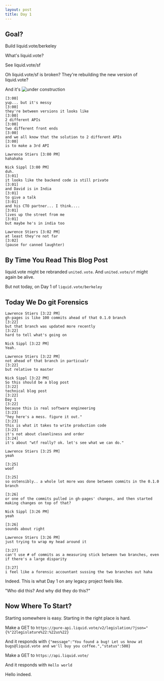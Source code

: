 ```yaml
---
layout: post
title: Day 1
---
```


## Goal?

Build liquid.vote/berkeley

What's liquid.vote?

See liquid.vote/sf

Oh liquid.vote/sf is broken? They're rebuilding the new version of liquid.vote? 

And it's ![under construction](https://motherboard-images.vice.com/content-images/contentimage/26327/1444070256569233.gif)

```
[3:00] 
yup... but it's messy
[3:00] 
they're between versions it looks like
[3:00] 
2 different APIs
[3:00] 
two different front ends
[3:00] 
and we all know that the solution to 2 different APIs
[3:00] 
is to make a 3rd API

Lawrence Stiers [3:00 PM] 
hahahaha

Nick Sippl [3:00 PM] 
duh.
[3:01] 
it looks like the backend code is still private
[3:01] 
and David is in India
[3:01] 
to give a talk
[3:01] 
and his CTO partner... I think....
[3:01] 
lives up the street from me
[3:01] 
but maybe he's in india too

Lawrence Stiers [3:02 PM] 
at least they're not far
[3:02] 
(pause for canned laughter)
```
 
## By Time You Read This Blog Post

liquid.vote might be rebranded `united.vote`.
And `united.vote/sf` might again be alive.

But not today, on Day 1 of `liquid.vote/berkeley` 

## Today We Do git Forensics

```
Lawrence Stiers [3:22 PM] 
gh-pages is like 100 commits ahead of that 0.1.0 branch
[3:22] 
but that branch was updated more recently
[3:22] 
hard to tell what's going on

Nick Sippl [3:22 PM] 
Yeah.

Lawrence Stiers [3:22 PM] 
not ahead of that branch in particualr
[3:22] 
but relative to master

Nick Sippl [3:22 PM] 
So this should be a blog post
[3:22] 
technical blog post
[3:22] 
Day 1
[3:22] 
because this is real software engineering
[3:23] 
"hey here's a mess. figure it out."
[3:23] 
this is what it takes to write production code
[3:23] 
it's not about cleanliness and order
[3:24] 
it's about "wtf really? ok. let's see what we can do."

Lawrence Stiers [3:25 PM] 
yeah

[3:25] 
woof

[3:25] 
so ostensibly.. a whole lot more was done between commits in the 0.1.0 branch

[3:26] 
or one of the commits pulled in gh-pages' changes, and then started making changes on top of that?

Nick Sippl [3:26 PM] 
yeah

[3:26] 
sounds about right

Lawrence Stiers [3:26 PM] 
just trying to wrap my head around it

[3:27] 
can't use # of commits as a measuring stick between two branches, even if there's a large disparity

[3:27] 
i feel like a forensic accountant sussing the two branches out haha
```

Indeed. This is what Day 1 on any legacy project feels like.

"Who did this? And why did they do this?"

## Now Where To Start?

Starting somewhere is easy. Starting in the right place is hard.

Make a GET to `https://pure-api.liquid.vote/v2/legislation/?json="{%"22legislature%22:%22us%22}`

And it responds with `{"message":"You found a bug! Let us know at bugs@liquid.vote and we'll buy you coffee.","status":500}`

Make a GET to `https://api.liquid.vote/`

And it responds with `Hello world`

Hello indeed.